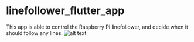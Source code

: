 # linefollower_flutter_app

This app is able to control the Raspberry Pi linefollower, and decide when it should follow any lines.
![alt text](https://github.com/Michiel-Vanzeir/linefollower-app/blob/main/preview/image.png?raw=true)

